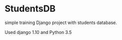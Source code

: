 # StudentsDB
simple training Django project with students database.

Used django 1.10 and Python 3.5
